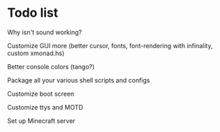 Todo list
=========

Why isn't sound working?

Customize GUI more (better cursor, fonts, font-rendering with infinality, custom xmonad.hs)

Better console colors (tango?)

Package all your various shell scripts and configs

Customize boot screen

Customize ttys and MOTD

Set up Minecraft server
